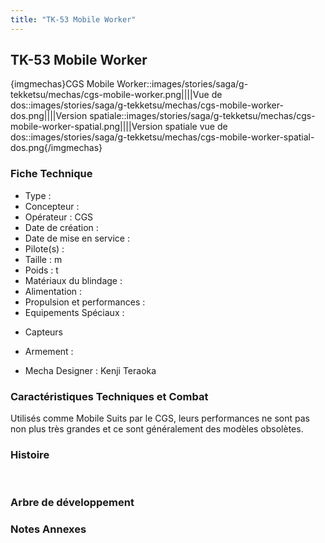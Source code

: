```yaml
---
title: "TK-53 Mobile Worker"
---
```


TK-53 Mobile Worker
-------------------


{imgmechas}CGS Mobile Worker::images/stories/saga/g-tekketsu/mechas/cgs-mobile-worker.png||||Vue de dos::images/stories/saga/g-tekketsu/mechas/cgs-mobile-worker-dos.png||||Version spatiale::images/stories/saga/g-tekketsu/mechas/cgs-mobile-worker-spatial.png||||Version spatiale vue de dos::images/stories/saga/g-tekketsu/mechas/cgs-mobile-worker-spatial-dos.png{/imgmechas}


### Fiche Technique


- Type :   
- Concepteur :   
- Opérateur : CGS   
- Date de création :   
- Date de mise en service :   
- Pilote(s) :   
- Taille : m   
- Poids : t   
- Matériaux du blindage :   
- Alimentation :   
- Propulsion et performances :   
- Equipements Spéciaux :


* Capteurs


- Armement :


- Mecha Designer : Kenji Teraoka


### Caractéristiques Techniques et Combat


Utilisés comme Mobile Suits par le CGS, leurs performances ne sont pas non plus très grandes et ce sont généralement des modèles obsolètes.


### Histoire


 


### Arbre de développement


### Notes Annexes

